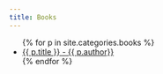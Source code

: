 ```yaml
---
title: Books
---
```

<nav class="nav-primary" role="navigation" >
    <ul>
        {% for p in site.categories.books %}
        <li>
        	<a href="{{ site.baseurl }}{{ p.url }}">{{ p.title }} - {{ p.author}}</a>
        </li>
        {% endfor %}
    </ul>
</nav>